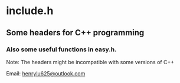 # include.h
## Some headers for C++ programming
### Also some useful functions in easy.h.
Note: The headers might be incompatible with some versions of C++

Email: henrylu625@outlook.com
